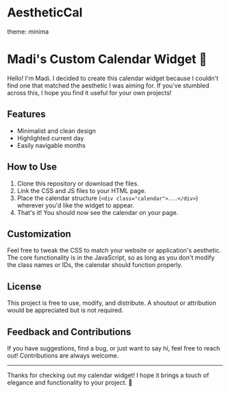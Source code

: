 # AestheticCal
theme: minima
# Madi's Custom Calendar Widget 📅

Hello! I'm Madi. I decided to create this calendar widget because I couldn't find one that matched the aesthetic I was aiming for. If you've stumbled across this, I hope you find it useful for your own projects!

## Features
- Minimalist and clean design
- Highlighted current day
- Easily navigable months

## How to Use
1. Clone this repository or download the files.
2. Link the CSS and JS files to your HTML page.
3. Place the calendar structure (`<div class="calendar">...</div>`) wherever you'd like the widget to appear.
4. That's it! You should now see the calendar on your page.

## Customization
Feel free to tweak the CSS to match your website or application's aesthetic. The core functionality is in the JavaScript, so as long as you don't modify the class names or IDs, the calendar should function properly.

## License
This project is free to use, modify, and distribute. A shoutout or attribution would be appreciated but is not required.

## Feedback and Contributions
If you have suggestions, find a bug, or just want to say hi, feel free to reach out! Contributions are always welcome.

---

Thanks for checking out my calendar widget! I hope it brings a touch of elegance and functionality to your project. 🌸
